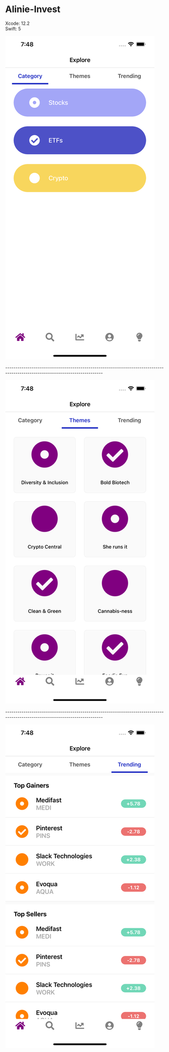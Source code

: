 # Alinie-Invest
Xcode: 12.2 <br>
Swift: 5

![Alt text](Screenshots/screenshot1.png?raw=false "Category")

------------------------------------------------------------------------------------------------------------------------------<br>

![Alt text](Screenshots/screenshot2.png?raw=false "Theme")

------------------------------------------------------------------------------------------------------------------------------<br>

![Alt text](Screenshots/screenshot3.png?raw=false "Trending")
